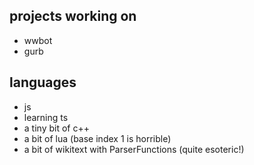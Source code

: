 ## projects working on
- wwbot
- gurb

## languages
- js
- learning ts
- a tiny bit of c++
- a bit of lua (base index 1 is horrible)
- a bit of wikitext with ParserFunctions (quite esoteric!)
